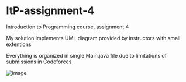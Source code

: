 # ItP-assignment-4
Introduction to Programming course, assignment 4

My solution implements UML diagram provided by instructors with small extentions

Everything is organized in single Main.java file due to limitations of submissions in Codeforces


![image](https://user-images.githubusercontent.com/74673541/203790148-103e7714-e0f7-4832-90ae-275b6d952248.png)
